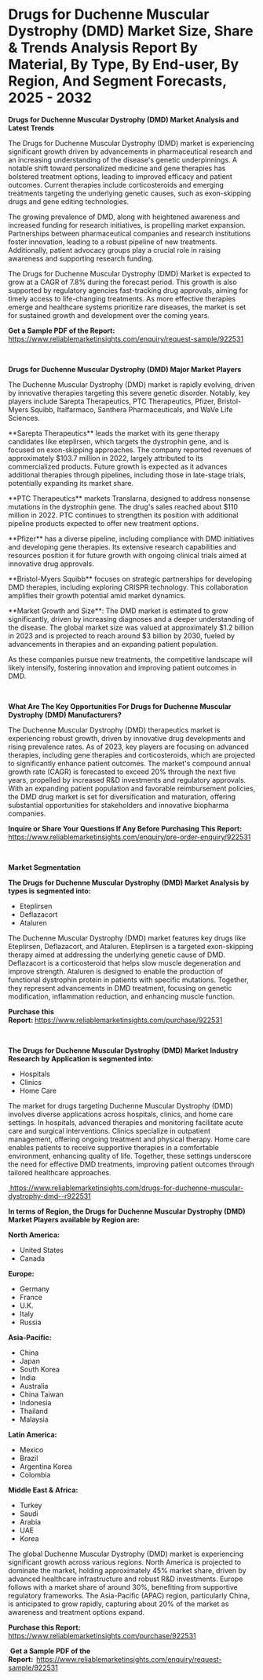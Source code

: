 <p><h1>Drugs for Duchenne Muscular Dystrophy (DMD) Market Size, Share & Trends Analysis Report By Material, By Type, By End-user, By Region, And Segment Forecasts, 2025 - 2032</h1></p><p><strong>Drugs for Duchenne Muscular Dystrophy (DMD) Market Analysis and Latest Trends</strong></p>
<p><p>The Drugs for Duchenne Muscular Dystrophy (DMD) market is experiencing significant growth driven by advancements in pharmaceutical research and an increasing understanding of the disease's genetic underpinnings. A notable shift toward personalized medicine and gene therapies has bolstered treatment options, leading to improved efficacy and patient outcomes. Current therapies include corticosteroids and emerging treatments targeting the underlying genetic causes, such as exon-skipping drugs and gene editing technologies.</p><p>The growing prevalence of DMD, along with heightened awareness and increased funding for research initiatives, is propelling market expansion. Partnerships between pharmaceutical companies and research institutions foster innovation, leading to a robust pipeline of new treatments. Additionally, patient advocacy groups play a crucial role in raising awareness and supporting research funding.</p><p>The Drugs for Duchenne Muscular Dystrophy (DMD) Market is expected to grow at a CAGR of 7.8% during the forecast period. This growth is also supported by regulatory agencies fast-tracking drug approvals, aiming for timely access to life-changing treatments. As more effective therapies emerge and healthcare systems prioritize rare diseases, the market is set for sustained growth and development over the coming years.</p></p>
<p><strong>Get a Sample PDF of the Report:&nbsp;</strong> <a href="https://www.reliablemarketinsights.com/enquiry/request-sample/922531?utm_campaign=3259&utm_medium=2&utm_source=Github&utm_content=ia&utm_term=19042025&utm_id=drugs-for-duchenne-muscular-dystrophy-dmd">https://www.reliablemarketinsights.com/enquiry/request-sample/922531</a></p>
<p>&nbsp;</p>
<p><strong>Drugs for Duchenne Muscular Dystrophy (DMD) Major Market Players</strong></p>
<p><p>The Duchenne Muscular Dystrophy (DMD) market is rapidly evolving, driven by innovative therapies targeting this severe genetic disorder. Notably, key players include Sarepta Therapeutics, PTC Therapeutics, Pfizer, Bristol-Myers Squibb, Italfarmaco, Santhera Pharmaceuticals, and WaVe Life Sciences.</p><p>**Sarepta Therapeutics** leads the market with its gene therapy candidates like eteplirsen, which targets the dystrophin gene, and is focused on exon-skipping approaches. The company reported revenues of approximately $103.7 million in 2022, largely attributed to its commercialized products. Future growth is expected as it advances additional therapies through pipelines, including those in late-stage trials, potentially expanding its market share.</p><p>**PTC Therapeutics** markets Translarna, designed to address nonsense mutations in the dystrophin gene. The drug's sales reached about $110 million in 2022. PTC continues to strengthen its position with additional pipeline products expected to offer new treatment options.</p><p>**Pfizer** has a diverse pipeline, including compliance with DMD initiatives and developing gene therapies. Its extensive research capabilities and resources position it for future growth with ongoing clinical trials aimed at innovative drug approvals.</p><p>**Bristol-Myers Squibb** focuses on strategic partnerships for developing DMD therapies, including exploring CRISPR technology. This collaboration amplifies their growth potential amid market dynamics.</p><p>**Market Growth and Size**: The DMD market is estimated to grow significantly, driven by increasing diagnoses and a deeper understanding of the disease. The global market size was valued at approximately $1.2 billion in 2023 and is projected to reach around $3 billion by 2030, fueled by advancements in therapies and an expanding patient population. </p><p>As these companies pursue new treatments, the competitive landscape will likely intensify, fostering innovation and improving patient outcomes in DMD.</p></p>
<p>&nbsp;</p>
<p><strong>What Are The Key Opportunities For Drugs for Duchenne Muscular Dystrophy (DMD) Manufacturers?</strong></p>
<p><p>The Duchenne Muscular Dystrophy (DMD) therapeutics market is experiencing robust growth, driven by innovative drug developments and rising prevalence rates. As of 2023, key players are focusing on advanced therapies, including gene therapies and corticosteroids, which are projected to significantly enhance patient outcomes. The market's compound annual growth rate (CAGR) is forecasted to exceed 20% through the next five years, propelled by increased R&D investments and regulatory approvals. With an expanding patient population and favorable reimbursement policies, the DMD drug market is set for diversification and maturation, offering substantial opportunities for stakeholders and innovative biopharma companies.</p></p>
<p><strong>Inquire or Share Your Questions If Any Before Purchasing This Report:</strong> <a href="https://www.reliablemarketinsights.com/enquiry/pre-order-enquiry/922531?utm_campaign=3259&utm_medium=2&utm_source=Github&utm_content=ia&utm_term=19042025&utm_id=drugs-for-duchenne-muscular-dystrophy-dmd">https://www.reliablemarketinsights.com/enquiry/pre-order-enquiry/922531</a></p>
<p>&nbsp;</p>
<p><strong>Market Segmentation</strong></p>
<p><strong>The Drugs for Duchenne Muscular Dystrophy (DMD) Market Analysis by types is segmented into:</strong></p>
<p><ul><li>Eteplirsen</li><li>Deflazacort</li><li>Ataluren</li></ul></p>
<p><p>The Duchenne Muscular Dystrophy (DMD) market features key drugs like Eteplirsen, Deflazacort, and Ataluren. Eteplirsen is a targeted exon-skipping therapy aimed at addressing the underlying genetic cause of DMD. Deflazacort is a corticosteroid that helps slow muscle degeneration and improve strength. Ataluren is designed to enable the production of functional dystrophin protein in patients with specific mutations. Together, they represent advancements in DMD treatment, focusing on genetic modification, inflammation reduction, and enhancing muscle function.</p></p>
<p><strong>Purchase this Report:&nbsp;</strong><a href="https://www.reliablemarketinsights.com/purchase/922531?utm_campaign=3259&utm_medium=2&utm_source=Github&utm_content=ia&utm_term=19042025&utm_id=drugs-for-duchenne-muscular-dystrophy-dmd">https://www.reliablemarketinsights.com/purchase/922531</a></p>
<p>&nbsp;</p>
<p><strong>The Drugs for Duchenne Muscular Dystrophy (DMD) Market Industry Research by Application is segmented into:</strong></p>
<p><ul><li>Hospitals</li><li>Clinics</li><li>Home Care</li></ul></p>
<p><p>The market for drugs targeting Duchenne Muscular Dystrophy (DMD) involves diverse applications across hospitals, clinics, and home care settings. In hospitals, advanced therapies and monitoring facilitate acute care and surgical interventions. Clinics specialize in outpatient management, offering ongoing treatment and physical therapy. Home care enables patients to receive supportive therapies in a comfortable environment, enhancing quality of life. Together, these settings underscore the need for effective DMD treatments, improving patient outcomes through tailored healthcare approaches.</p></p>
<p><a href="https://www.reliablemarketinsights.com/drugs-for-duchenne-muscular-dystrophy-dmd--r922531?utm_campaign=3259&utm_medium=2&utm_source=Github&utm_content=ia&utm_term=19042025&utm_id=drugs-for-duchenne-muscular-dystrophy-dmd">&nbsp;https://www.reliablemarketinsights.com/drugs-for-duchenne-muscular-dystrophy-dmd--r922531</a></p>
<p><strong>In terms of Region, the Drugs for Duchenne Muscular Dystrophy (DMD) Market Players available by Region are:</strong></p>
<p>
    <p> <strong> North America: </strong>
        <ul>
            <li>United States</li>
            <li>Canada</li>
        </ul>
        </p> 
    <p> <strong> Europe: </strong>
        <ul>
            <li>Germany</li>
            <li>France</li>
            <li>U.K.</li>
            <li>Italy</li>
            <li>Russia</li>
        </ul>
        </p> 
    <p> <strong> Asia-Pacific: </strong>
        <ul>
            <li>China</li>
            <li>Japan</li>
            <li>South Korea</li>
            <li>India</li>
            <li>Australia</li>
            <li>China Taiwan</li>
            <li>Indonesia</li>
            <li>Thailand</li>
            <li>Malaysia</li>
        </ul>
        </p> 
    <p> <strong> Latin America: </strong>
        <ul>
            <li>Mexico</li>
            <li>Brazil</li>
            <li>Argentina Korea</li>
            <li>Colombia</li>
        </ul>
        </p> 
    <p> <strong> Middle East & Africa: </strong>
        <ul>
            <li>Turkey</li>
            <li>Saudi</li>
            <li>Arabia</li>
            <li>UAE</li>
            <li>Korea</li>
        </ul>
    </p>
    </p>
<p><p>The global Duchenne Muscular Dystrophy (DMD) market is experiencing significant growth across various regions. North America is projected to dominate the market, holding approximately 45% market share, driven by advanced healthcare infrastructure and robust R&D investments. Europe follows with a market share of around 30%, benefiting from supportive regulatory frameworks. The Asia-Pacific (APAC) region, particularly China, is anticipated to grow rapidly, capturing about 20% of the market as awareness and treatment options expand.</p></p>
<p><strong>Purchase this Report: </strong><a href="https://www.reliablemarketinsights.com/purchase/922531?utm_campaign=3259&utm_medium=2&utm_source=Github&utm_content=ia&utm_term=19042025&utm_id=drugs-for-duchenne-muscular-dystrophy-dmd">https://www.reliablemarketinsights.com/purchase/922531</a></p>
<p>&nbsp;<strong>Get a Sample PDF of the Report:&nbsp;&nbsp;</strong><a href="https://www.reliablemarketinsights.com/enquiry/request-sample/922531?utm_campaign=3259&utm_medium=2&utm_source=Github&utm_content=ia&utm_term=19042025&utm_id=drugs-for-duchenne-muscular-dystrophy-dmd">https://www.reliablemarketinsights.com/enquiry/request-sample/922531</a></p>
<p><strong></strong></p>
<p><p></p><p></p><p></p></p>